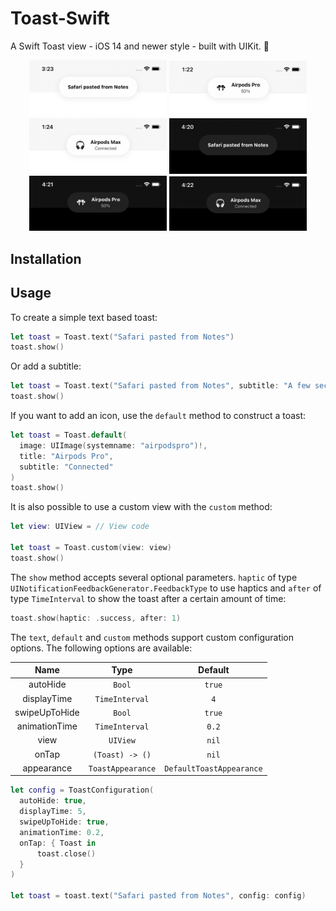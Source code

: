 # Toast-Swift

A Swift Toast view - iOS 14 and newer style - built with UIKit. 🍞

<div align="center">
  <img src="Screenshots/Text.png" width="220px">
  <img src="Screenshots/Airpods-Pro.png" width="220px">
  <img src="Screenshots/Airpods-Max.png" width="220px">
  
  <img src="Screenshots/Text-Dark.png" width="220px">
  <img src="Screenshots/Airpods-Pro-Dark.png" width="220px">
  <img src="Screenshots/Airpods-Max-Dark.png" width="220px">
</div>

## Installation

## Usage
To create a simple text based toast:
```swift
let toast = Toast.text("Safari pasted from Notes")
toast.show()
```

Or add a subtitle:
```swift
let toast = Toast.text("Safari pasted from Notes", subtitle: "A few seconds ago")
toast.show()
```

If you want to add an icon, use the `default` method to construct a toast:
```swift
let toast = Toast.default(
  image: UIImage(systemname: "airpodspro")!,
  title: "Airpods Pro",
  subtitle: "Connected"
)
toast.show()
```

It is also possible to use a custom view with the `custom` method:
```swift
let view: UIView = // View code

let toast = Toast.custom(view: view)
toast.show()
```

The `show` method accepts several optional parameters. `haptic` of type `UINotificationFeedbackGenerator.FeedbackType` to use haptics and `after` of type `TimeInterval` to show the toast after a certain amount of time:
```swift
toast.show(haptic: .success, after: 1)
```

The `text`, `default` and `custom` methods support custom configuration options. The following options are available:

|      Name     |        Type       |          Default         |
|:-------------:|:-----------------:|:------------------------:|
|    autoHide   |       `Bool`      |          `true`          |
|  displayTime  |   `TimeInterval`  |            `4`           |
| swipeUpToHide |       `Bool`      |          `true`          |
| animationTime |   `TimeInterval`  |           `0.2`          |
|      view     |      `UIView`     |           `nil`          |
|     onTap     |  `(Toast) -> ()`  |           `nil`          |
|   appearance  | `ToastAppearance` | `DefaultToastAppearance` |


```swift
let config = ToastConfiguration(
  autoHide: true,
  displayTime: 5,
  swipeUpToHide: true,
  animationTime: 0.2,
  onTap: { Toast in
      toast.close()
  }
)

let toast = toast.text("Safari pasted from Notes", config: config)
```
